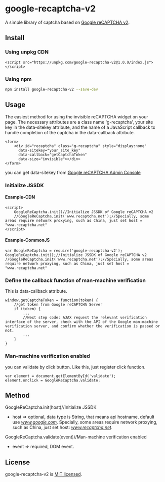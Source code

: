 # google-recaptcha-v2
A simple library of captcha based on [Google reCAPTCHA v2](https://developers.google.com/recaptcha/docs/invisible).

## Install
### Using unpkg CDN
```
<script src="https://unpkg.com/google-recaptcha-v2@1.0.0/index.js"></script>
```

### Using npm
```bash
npm install google-recaptcha-v2 --save-dev
```

## Usage
The easiest method for using the invisible reCAPTCHA widget on your page. The necessary attributes are a class name 'g-recaptcha', your site key in the data-sitekey attribute, and the name of a JavaScript callback to handle completion of the captcha in the data-callback attribute.

```
<form>
    <div id="recaptcha" class="g-recaptcha" style="display:none"
      data-sitekey="your_site_key"
      data-callback="getCaptchaToken"
      data-size="invisible"></div>
</form>
```
you can get data-sitekey from [Google reCAPTCHA Admin Console](https://www.google.com/recaptcha/admin/)

### Initialize JSSDK
#### Example-CDN
```
<script>
    GoogleReCaptcha.init()//Initialize JSSDK of Google reCAPTCHA v2
    //GoogleReCaptcha.init('www.recaptcha.net');//Specially, some areas require network proxying, such as China, just set host = "www.recaptcha.net"
</script>
```

#### Example-CommonJS
```
var GoogleReCaptcha = require('google-recaptcha-v2');
GoogleReCaptcha.init();//Initialize JSSDK of Google reCAPTCHA v2
//GoogleReCaptcha.init('www.recaptcha.net');//Specially, some areas require network proxying, such as China, just set host = "www.recaptcha.net"
```

### Define the callback function of man-machine verification
This is data-callback attribute.
```
window.getCaptchaToken = function(token) {
    //get token from Google reCAPTCHA Server
    if (token) {
        ...
        //Next step code: AJAX request the relevant verification interface of the server, check with the API of the Google man-machine verification server, and confirm whether the verification is passed or not.
        ...
    }
}
```
### Man-machine verification enabled
you can validate by click button. Like this, just register click function.
```
var element = document.getElementById('validate');
element.onclick = GoogleReCaptcha.validate;
```

## Method

GoogleReCaptcha.init(host)//Initialize JSSDK
- host => optional, data type is String, that means api hostname, default use *www.google.com*. Specially, some areas require network proxying, such as China, just set host: *www.recaptcha.net*.

GoogleReCaptcha.validate(event)//Man-machine verification enabled
- event => required, DOM event.

## License
google-recaptcha-v2 is [MIT licensed](https://github.com/AmoyDreamer/google-recaptcha-v2/blob/master/LICENSE).
